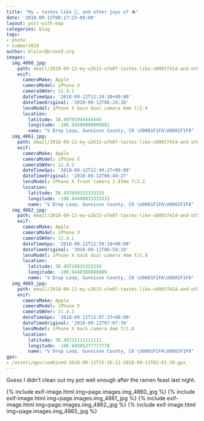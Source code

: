 ```yaml
---
title: "My ☕️ tastes like 🐔, and other joys of ⛺️"
date: '2018-09-12T08:17:23-06:00'
layout: post-with-map
categories: blog
tags:
- photo
- summer2018
author: blalor@bravo5.org
images:
  img_4860_jpg:
    path: email/2018-09-12-my-u2615-ufe0f-tastes-like-u0001f414-and-other-joys-of-u26fa-ufe0f/IMG_4860.jpg
    exif:
      cameraMake: Apple
      cameraModel: iPhone X
      cameraSWVer: 11.4.1
      dateTimeGps: '2018-09-12T12:24:30+00:00'
      dateTimeOriginal: '2018-09-12T06:24:30'
      lensModel: iPhone X back dual camera 6mm f/2.4
      location:
        latitude: 38.49701944444445
        longitude: -106.94500000000001
        name: "V Drop Loop, Gunnison County, CO \U0001F1FA\U0001F1F8"
  img_4861_jpg:
    path: email/2018-09-12-my-u2615-ufe0f-tastes-like-u0001f414-and-other-joys-of-u26fa-ufe0f/IMG_4861.jpg
    exif:
      cameraMake: Apple
      cameraModel: iPhone X
      cameraSWVer: 11.4.1
      dateTimeGps: '2018-09-12T12:49:27+00:00'
      dateTimeOriginal: '2018-09-12T06:49:27'
      lensModel: iPhone X front camera 2.87mm f/2.2
      location:
        latitude: 38.497058333333335
        longitude: -106.94490833333333
        name: "V Drop Loop, Gunnison County, CO \U0001F1FA\U0001F1F8"
  img_4862_jpg:
    path: email/2018-09-12-my-u2615-ufe0f-tastes-like-u0001f414-and-other-joys-of-u26fa-ufe0f/IMG_4862.jpg
    exif:
      cameraMake: Apple
      cameraModel: iPhone X
      cameraSWVer: 11.4.1
      dateTimeGps: '2018-09-12T12:59:18+00:00'
      dateTimeOriginal: '2018-09-12T06:59:19'
      lensModel: iPhone X back dual camera 4mm f/1.8
      location:
        latitude: 38.49710833333334
        longitude: -106.9448388888889
        name: "V Drop Loop, Gunnison County, CO \U0001F1FA\U0001F1F8"
  img_4865_jpg:
    path: email/2018-09-12-my-u2615-ufe0f-tastes-like-u0001f414-and-other-joys-of-u26fa-ufe0f/IMG_4865.jpg
    exif:
      cameraMake: Apple
      cameraModel: iPhone X
      cameraSWVer: 11.4.1
      dateTimeGps: '2018-09-12T13:07:37+00:00'
      dateTimeOriginal: '2018-09-12T07:07:39'
      lensModel: iPhone X back camera 4mm f/1.8
      location:
        latitude: 38.49731111111111
        longitude: -106.94505277777778
        name: "V Drop Loop, Gunnison County, CO \U0001F1FA\U0001F1F8"
gpx:
- /assets/gpx/combined-2018-09-12T15:36:12-2018-09-13T02:01:30.gpx
---
```


Guess I didn’t clean out my pot well enough after the ramen feast last night. 

{% include exif-image.html img=page.images.img_4860_jpg %}
{% include exif-image.html img=page.images.img_4861_jpg %}
{% include exif-image.html img=page.images.img_4862_jpg %}
{% include exif-image.html img=page.images.img_4865_jpg %}
